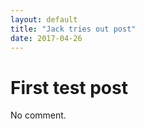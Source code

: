 ```yaml
---
layout: default
title: "Jack tries out post"
date: 2017-04-26
---
```


# First test post
No comment.